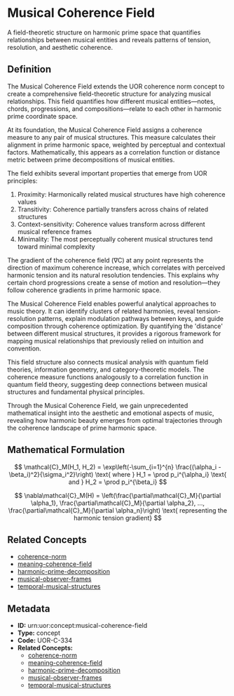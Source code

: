 # Musical Coherence Field

A field-theoretic structure on harmonic prime space that quantifies relationships between musical entities and reveals patterns of tension, resolution, and aesthetic coherence.

## Definition

The Musical Coherence Field extends the UOR coherence norm concept to create a comprehensive field-theoretic structure for analyzing musical relationships. This field quantifies how different musical entities—notes, chords, progressions, and compositions—relate to each other in harmonic prime coordinate space.

At its foundation, the Musical Coherence Field assigns a coherence measure to any pair of musical structures. This measure calculates their alignment in prime harmonic space, weighted by perceptual and contextual factors. Mathematically, this appears as a correlation function or distance metric between prime decompositions of musical entities.

The field exhibits several important properties that emerge from UOR principles:

1. Proximity: Harmonically related musical structures have high coherence values
2. Transitivity: Coherence partially transfers across chains of related structures
3. Context-sensitivity: Coherence values transform across different musical reference frames
4. Minimality: The most perceptually coherent musical structures tend toward minimal complexity

The gradient of the coherence field (∇C) at any point represents the direction of maximum coherence increase, which correlates with perceived harmonic tension and its natural resolution tendencies. This explains why certain chord progressions create a sense of motion and resolution—they follow coherence gradients in prime harmonic space.

The Musical Coherence Field enables powerful analytical approaches to music theory. It can identify clusters of related harmonies, reveal tension-resolution patterns, explain modulation pathways between keys, and guide composition through coherence optimization. By quantifying the 'distance' between different musical structures, it provides a rigorous framework for mapping musical relationships that previously relied on intuition and convention.

This field structure also connects musical analysis with quantum field theories, information geometry, and category-theoretic models. The coherence measure functions analogously to a correlation function in quantum field theory, suggesting deep connections between musical structures and fundamental physical principles.

Through the Musical Coherence Field, we gain unprecedented mathematical insight into the aesthetic and emotional aspects of music, revealing how harmonic beauty emerges from optimal trajectories through the coherence landscape of prime harmonic space.

## Mathematical Formulation

$$
\mathcal{C}_M(H_1, H_2) = \exp\left(-\sum_{i=1}^{n} \frac{(\alpha_i - \beta_i)^2}{\sigma_i^2}\right) \text{ where } H_1 = \prod p_i^{\alpha_i} \text{ and } H_2 = \prod p_i^{\beta_i}
$$

$$
\nabla\mathcal{C}_M(H) = \left(\frac{\partial\mathcal{C}_M}{\partial \alpha_1}, \frac{\partial\mathcal{C}_M}{\partial \alpha_2}, ..., \frac{\partial\mathcal{C}_M}{\partial \alpha_n}\right) \text{ representing the harmonic tension gradient}
$$

## Related Concepts

- [coherence-norm](./coherence-norm.md)
- [meaning-coherence-field](./meaning-coherence-field.md)
- [harmonic-prime-decomposition](./harmonic-prime-decomposition.md)
- [musical-observer-frames](./musical-observer-frames.md)
- [temporal-musical-structures](./temporal-musical-structures.md)

## Metadata

- **ID:** urn:uor:concept:musical-coherence-field
- **Type:** concept
- **Code:** UOR-C-334
- **Related Concepts:**
  - [coherence-norm](./coherence-norm.md)
  - [meaning-coherence-field](./meaning-coherence-field.md)
  - [harmonic-prime-decomposition](./harmonic-prime-decomposition.md)
  - [musical-observer-frames](./musical-observer-frames.md)
  - [temporal-musical-structures](./temporal-musical-structures.md)
